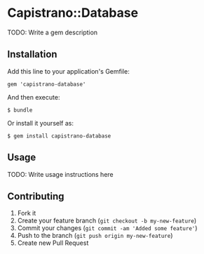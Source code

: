 # Capistrano::Database

TODO: Write a gem description

## Installation

Add this line to your application's Gemfile:

    gem 'capistrano-database'

And then execute:

    $ bundle

Or install it yourself as:

    $ gem install capistrano-database

## Usage

TODO: Write usage instructions here

## Contributing

1. Fork it
2. Create your feature branch (`git checkout -b my-new-feature`)
3. Commit your changes (`git commit -am 'Added some feature'`)
4. Push to the branch (`git push origin my-new-feature`)
5. Create new Pull Request
